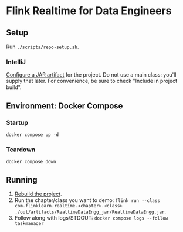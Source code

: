 # Flink Realtime for Data Engineers

## Setup

Run `./scripts/repo-setup.sh`.

### IntelliJ

[Configure a JAR artifact](https://www.jetbrains.com/help/idea/compiling-applications.html#package_into_jar) for the
project.
Do not use a main class: you'll supply that later. For convenience, be sure to check "Include in project build".

## Environment: Docker Compose

### Startup

`docker compose up -d`

### Teardown

`docker compose down`

## Running

1. [Rebuild the project](https://www.jetbrains.com/help/idea/compiling-applications.html#rebuild_project).
1. Run the chapter/class you want to
   demo: `flink run --class com.flinklearn.realtime.<chapter>.<class> ./out/artifacts/RealtimeDataEngg_jar/RealtimeDataEngg.jar`.
1. Follow along with logs/STDOUT: `docker compose logs --follow taskmanager`